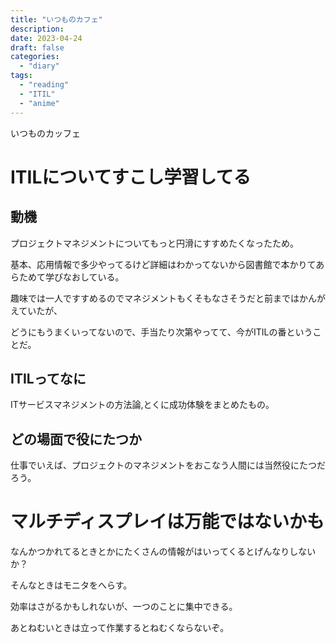 ```yaml
---
title: "いつものカフェ"
description:
date: 2023-04-24
draft: false
categories:
  - "diary"
tags:
  - "reading"
  - "ITIL"
  - "anime"
---
```


いつものカッフェ

# ITILについてすこし学習してる

## 動機

プロジェクトマネジメントについてもっと円滑にすすめたくなったため。

基本、応用情報で多少やってるけど詳細はわかってないから図書館で本かりてあらためて学びなおしている。

趣味では一人ですすめるのでマネジメントもくそもなさそうだと前まではかんがえていたが、

どうにもうまくいってないので、手当たり次第やってて、今がITILの番ということだ。

## ITILってなに

ITサービスマネジメントの方法論,とくに成功体験をまとめたもの。

## どの場面で役にたつか

仕事でいえば、プロジェクトのマネジメントをおこなう人間には当然役にたつだろう。


# マルチディスプレイは万能ではないかも

なんかつかれてるときとかにたくさんの情報がはいってくるとげんなりしないか？

そんなときはモニタをへらす。

効率はさがるかもしれないが、一つのことに集中できる。

あとねむいときは立って作業するとねむくならないぞ。

